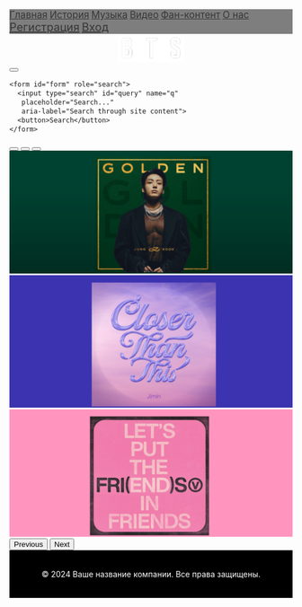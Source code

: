 <!DOCTYPE html>
<html lang="en">
<head>
  <meta charset="UTF-8">
  <meta name="viewport" content="width=device-width, initial-scale=1.0">
  <meta http-equiv="X-UA-Compatible" content="ie=edge">
  <title>Document</title>
  <link rel="stylesheet" href="css/bootstrap.css">
  <link rel="stylesheet" href="css/main.css">
  <link href="https://cdn.jsdelivr.net/npm/bootstrap@5.3.3/dist/css/bootstrap.min.css" rel="stylesheet" integrity="sha384-QWTKZyjpPEjISv5WaRU9OFeRpok6YctnYmDr5pNlyT2bRjXh0JMhjY6hW+ALEwIH" crossorigin="anonymous">
  <script src="https://cdn.jsdelivr.net/npm/bootstrap@5.3.3/dist/js/bootstrap.bundle.min.js" integrity="sha384-YvpcrYf0tY3lHB60NNkmXc5s9fDVZLESaAA55NDzOxhy9GkcIdslK1eN7N6jIeHz" crossorigin="anonymous"></script>
  <script src="https://ajax.googleapis.com/ajax/libs/jquery/2.1.1/jquery.min.js"></script> 
  <script src="https://maxcdn.bootstrapcdn.com/bootstrap/4.1.0/js/bootstrap.min.js"></script>
  <style>
     footer {
      background-color: rgb(0, 0, 0); /* Черный фон с полупрозрачностью */
      color: #fff; /* Белый цвет текста */
      padding: 20px 0; /* Внутренние отступы вверху и внизу футера */
      text-align: center; /* Выравнивание текста по центру */
    }
 
    body {
      font-family: 'LUCIDA SANS UNICODE', Times, serif, sans-serif;
      font-size: 10px;
    }
    .container-list a {
      font-size: 17px;
      opacity: 0.7; 
      margin-bottom: 10px; 
    }
    .container-menu a {
      font-size: 20px;
      opacity: 0.7; 
      margin-bottom: 10px; 
    }
  </style>
</head>
<body>

  <div class="collapse" id="navbarToggleExternalContent" data-bs-theme="dark">
    <div class="bg-dark p-4 d-flex justify-content-between align-items-center" style="background-color: rgba(0, 0, 0, 0.5);">
      <div class="container-list">
        <a href="Main.html" class="b1 text-white">Главная</a>
        <a href="#" class="b2 text-white">История</a>
        <a href="Музыка.html" class="b3 text-white">Музыка</a>
        <a href="#" class="b4 text-white">Видео</a>
        <a href="#" class="b5 text-white">Фан-контент</a>
        <a href="#" class="b6 text-white">О нас</a>
      </div>
      <div class="container-menu d-flex justify-content-end">
        <a href="Регистрация.html" class="badge badge-pill badge-primary">Регистрация</a>
        <a href="Вход.html" class="badge badge-pill badge-secondary">Вход</a>
      </div>
    </div>
  </div>
  <nav class="navbar navbar-dark bg-dark">
    <div class="container-fluid">
      <img src="img/бтслого1.png" alt="Ваше изображение" style="max-height: 50px; margin: auto; display: block;">
      <button class="navbar-toggler" type="button" data-bs-toggle="collapse" data-bs-target="#navbarToggleExternalContent" aria-controls="navbarToggleExternalContent" aria-expanded="false" aria-label="Toggle navigation">
        <span class="navbar-toggler-icon"></span>
      </button>
    </div>
  </nav>
  <main class="main">
  
    <form id="form" role="search"> 
      <input type="search" id="query" name="q" 
       placeholder="Search..." 
       aria-label="Search through site content"> 
      <button>Search</button> 
    </form>
    
  <div id="carouselExampleIndicators" class="carousel slide">
    <div class="carousel-indicators">
      <button type="button" data-bs-target="#carouselExampleIndicators" data-bs-slide-to="0" class="active" aria-current="true" aria-label="Slide 1"></button>
      <button type="button" data-bs-target="#carouselExampleIndicators" data-bs-slide-to="1" aria-label="Slide 2"></button>
      <button type="button" data-bs-target="#carouselExampleIndicators" data-bs-slide-to="2" aria-label="Slide 3"></button>
    </div>
    <div class="carousel-inner">
      <div class="carousel-item active">
        <img src="img/чонгук карусель.png" class="d-block w-100" alt="Slide 1">
      </div>
      <div class="carousel-item">
        <img src="img/чимин карусель.png" class="d-block w-100" alt="Slide 2">
      </div>
      <div class="carousel-item">
        <img src="img/техен карусель.png" class="d-block w-100" alt="Slide 3">
      </div>
    </div>
    <button class="carousel-control-prev" type="button" data-bs-target="#carouselExampleIndicators" data-bs-slide="prev">
      <span class="carousel-control-prev-icon" aria-hidden="true"></span>
      <span class="visually-hidden">Previous</span>
    </button>
    <button class="carousel-control-next" type="button" data-bs-target="#carouselExampleIndicators" data-bs-slide="next">
      <span class="carousel-control-next-icon" aria-hidden="true"></span>
      <span class="visually-hidden">Next</span>
    </button>
  </div>
  <footer>
    <div class="container">
      <p>&copy; 2024 Ваше название компании. Все права защищены.</p>
    </div>
  </footer>
  <script src="js/main.js"></script>
  <script>
    document.getElementById('form').addEventListener('submit', function(event) {
      event.preventDefault(); // Отменяем стандартное поведение формы
      const google = 'https://www.google.com/search?q='; // Адрес поиска Google
      const site = 'site:wikipedia.org'; // Пример: поиск на Википедии
      const q = document.getElementById('query').value.trim(); // Получаем значение из поля поиска и удаляем лишние пробелы
      
      if (q) { // Проверяем, что запрос не пустой
        const url = google + site + '+' + encodeURIComponent(q); // Формируем URL для поискового запроса
        window.open(url, '_blank'); // Открываем новую вкладку с результатами поиска
      } else {
        console.error('Пустой запрос!'); // Выводим ошибку в консоль, если запрос пустой
      }
    });
  </script>
</body>
</html>
